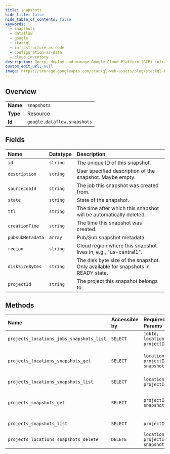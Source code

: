 ```yaml
---
title: snapshots
hide_title: false
hide_table_of_contents: false
keywords:
  - snapshots
  - dataflow
  - google    
  - stackql
  - infrastructure-as-code
  - configuration-as-data
  - cloud inventory
description: Query, deploy and manage Google Cloud Platform (GCP) infrastructure and resources using SQL
custom_edit_url: null
image: https://storage.googleapis.com/stackql-web-assets/blog/stackql-blog-post-featured-image.png
---
```

  
    

## Overview
<table><tbody>
<tr><td><b>Name</b></td><td><code>snapshots</code></td></tr>
<tr><td><b>Type</b></td><td>Resource</td></tr>
<tr><td><b>Id</b></td><td><code>google.dataflow.snapshots</code></td></tr>
</tbody></table>

## Fields
| Name | Datatype | Description |
|:-----|:---------|:------------|
| `id` | `string` | The unique ID of this snapshot. |
| `description` | `string` | User specified description of the snapshot. Maybe empty. |
| `sourceJobId` | `string` | The job this snapshot was created from. |
| `state` | `string` | State of the snapshot. |
| `ttl` | `string` | The time after which this snapshot will be automatically deleted. |
| `creationTime` | `string` | The time this snapshot was created. |
| `pubsubMetadata` | `array` | Pub/Sub snapshot metadata. |
| `region` | `string` | Cloud region where this snapshot lives in, e.g., "us-central1". |
| `diskSizeBytes` | `string` | The disk byte size of the snapshot. Only available for snapshots in READY state. |
| `projectId` | `string` | The project this snapshot belongs to. |
## Methods
| Name | Accessible by | Required Params | Description |
|:-----|:--------------|:----------------|:------------|
| `projects_locations_jobs_snapshots_list` | `SELECT` | `jobId, location, projectId` | Lists snapshots. |
| `projects_locations_snapshots_get` | `SELECT` | `location, projectId, snapshotId` | Gets information about a snapshot. |
| `projects_locations_snapshots_list` | `SELECT` | `location, projectId` | Lists snapshots. |
| `projects_snapshots_get` | `SELECT` | `projectId, snapshotId` | Gets information about a snapshot. |
| `projects_snapshots_list` | `SELECT` | `projectId` | Lists snapshots. |
| `projects_locations_snapshots_delete` | `DELETE` | `location, projectId, snapshotId` | Deletes a snapshot. |
